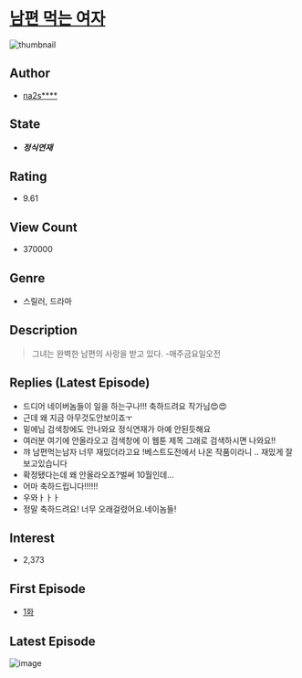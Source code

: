 # [남편 먹는 여자](https://comic.naver.com/bestChallenge/list?titleId=767646)
![thumbnail](https://image-comic.pstatic.net/user_contents_data/challenge_comic/2021/02/19/322641/thumbnail_202x164f68baa27_f9bf_4007_841b_a2b7bc839375_00003143.JPEG)

## Author
- [na2s****](https://comic.naver.com/artistTitle?id=322641)

## State
- ***정식연재***

## Rating
- 9.61

## View Count
- 370000

## Genre
- 스릴러, 드라마

## Description
> 그녀는 완벽한 남편의 사랑을 받고 있다. -매주금요일오전

## Replies (Latest Episode)
- 드디어 네이버놈들이 일을 하는구나!!! 축하드려요 작가님😍😍
- 근데 왜 지금 아무것도안보이죠ㅜ
- 밑에님 검색창에도 안나와요 정식연재가 아예 안된듯해요
- 여러분 여기에 안올라오고 검색창에 이 웹툰 제목 그래로 검색하시면 나와요!!
- 꺄 남편먹는남자 너무 재밌더라고요 !베스트도전에서 나온 작품이라니 .. 재밌게 잘보고있습니다
- 확정됐다는데 왜 안올라오죠?벌써 10월인데...
- 어마 축하드립니다!!!!!!
- 우와ㅏㅏㅏ
- 정말 축하드려요! 너무 오래걸렸어요.네이놈들!

## Interest
- 2,373

## First Episode
- [1화](https://comic.naver.com/bestChallenge/detail?titleId=767646&no=1)

## Latest Episode
![image](https://image-comic.pstatic.net/user_contents_data/challenge_comic/2022/04/27/322641/upload_3689071944792618085.jpeg)
